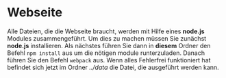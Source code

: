 # Webseite

Alle Dateien, die die Webseite braucht, werden mit Hilfe eines **node.js** Modules zusammengeführt.
Um dies zu machen müssen Sie zunächst **node.js** installieren.
Als nächstes führen Sie dann in **diesem** Ordner den Befehl `npm install` aus um die nötigen module runterzuladen.
Danach führen Sie den Befehl `webpack` aus.
Wenn alles Fehlerfrei funktioniert hat befindet sich jetzt im Ordner *../data* die Datei, die ausgeführt werden kann.
